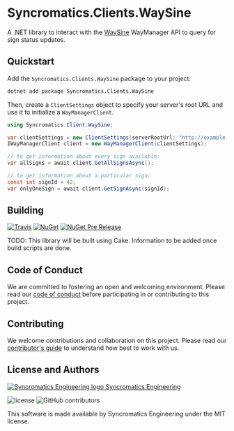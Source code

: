# Syncromatics.Clients.WaySine

A .NET library to interact with the [WaySine](http://waysine.com/) WayManager API to query for sign
status updates.

## Quickstart

Add the `Syncromatics.Clients.WaySine` package to your project:

```bash
dotnet add package Syncromatics.Clients.WaySine
```

Then, create a `ClientSettings` object to specify your server's root URL and use it to initialize a
`WayManagerClient`.

```csharp
using Syncromatics.Client.WaySine;

var clientSettings = new ClientSettings(serverRootUrl: "http://example.com/");
IWayManagerClient client = new WayManagerClient(clientSettings);

// to get information about every sign available:
var allSigns = await client.GetAllSignsAsync();

// to get information about a particular sign:
const int signId = 42;
var onlyOneSign = await client.GetSignAsync(signId);
```

## Building

[![Travis](https://img.shields.io/travis/Syncromatics/Syncromatics.Clients.WaySine.svg)](https://travis-ci.org/Syncromatics/Syncromatics.Clients.WaySine)
[![NuGet](https://img.shields.io/nuget/v/.svg)](https://www.nuget.org/packages//)
[![NuGet Pre Release](https://img.shields.io/nuget/vpre/.svg)](https://www.nuget.org/packages//)

TODO: This library will be built using Cake.  Information to be added once build scripts are done.

## Code of Conduct

We are committed to fostering an open and welcoming environment. Please read our [code of conduct](CODE_OF_CONDUCT.md) before participating in or contributing to this project.

## Contributing

We welcome contributions and collaboration on this project. Please read our [contributor's guide](CONTRIBUTING.md) to understand how best to work with us.

## License and Authors

[![Syncromatics Engineering logo](https://en.gravatar.com/userimage/100017782/89bdc96d68ad4b23998e3cdabdeb6e13.png?size=16) Syncromatics Engineering](https://github.com/syncromatics)

![license](https://img.shields.io/github/license/Syncromatics/Syncromatics.Clients.WaySine.svg)
![GitHub contributors](https://img.shields.io/github/contributors/Syncromatics/Syncromatics.Clients.WaySine.svg)

This software is made available by Syncromatics Engineering under the MIT license.
